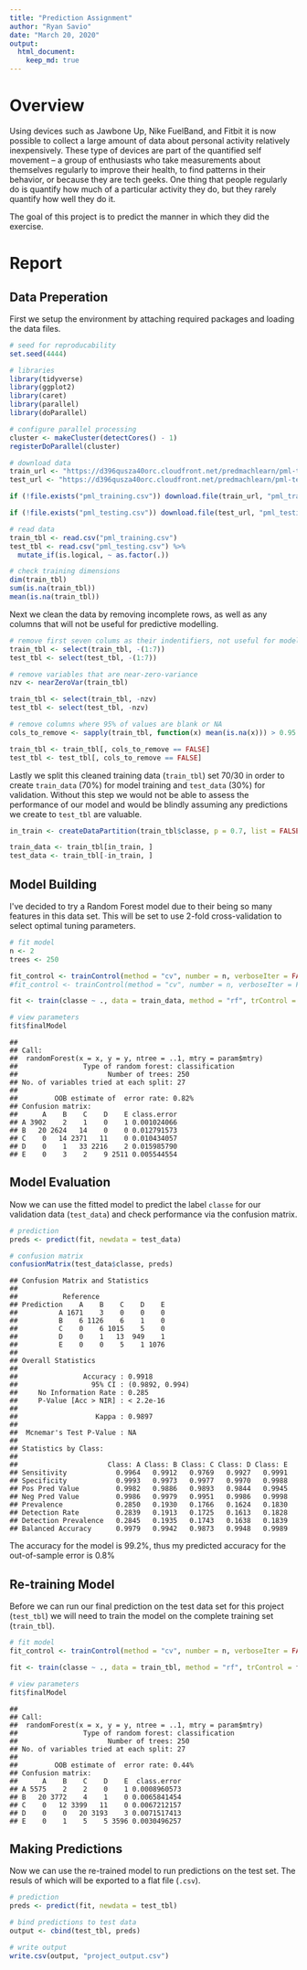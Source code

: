 ```yaml
---
title: "Prediction Assignment"
author: "Ryan Savio"
date: "March 20, 2020"
output: 
  html_document:
    keep_md: true
---
```


# Overview
Using devices such as Jawbone Up, Nike FuelBand, and Fitbit it is now possible to collect a large amount of data about personal activity relatively inexpensively. These type of devices are part of the quantified self movement – a group of enthusiasts who take measurements about themselves regularly to improve their health, to find patterns in their behavior, or because they are tech geeks. One thing that people regularly do is quantify how much of a particular activity they do, but they rarely quantify how well they do it. 

The goal of this project is to predict the manner in which they did the exercise.


# Report

## Data Preperation

First we setup the environment by attaching required packages and loading the data files.

```r
# seed for reproducability
set.seed(4444)

# libraries
library(tidyverse)
library(ggplot2)
library(caret)
library(parallel)
library(doParallel)

# configure parallel processing
cluster <- makeCluster(detectCores() - 1)
registerDoParallel(cluster)

# download data
train_url <- "https://d396qusza40orc.cloudfront.net/predmachlearn/pml-training.csv"
test_url <- "https://d396qusza40orc.cloudfront.net/predmachlearn/pml-testing.csv"

if (!file.exists("pml_training.csv")) download.file(train_url, "pml_training.csv")

if (!file.exists("pml_testing.csv")) download.file(test_url, "pml_testing.csv")

# read data
train_tbl <- read.csv("pml_training.csv")
test_tbl <- read.csv("pml_testing.csv") %>%
  mutate_if(is.logical, ~ as.factor(.))

# check training dimensions
dim(train_tbl)
sum(is.na(train_tbl))
mean(is.na(train_tbl))
```

Next we clean the  data by removing incomplete rows, as well as any columns that will not be useful for predictive modelling.

```r
# remove first seven colums as their indentifiers, not useful for modelling
train_tbl <- select(train_tbl, -(1:7))
test_tbl <- select(test_tbl, -(1:7))

# remove variables that are near-zero-variance
nzv <- nearZeroVar(train_tbl)

train_tbl <- select(train_tbl, -nzv)
test_tbl <- select(test_tbl, -nzv)

# remove columns where 95% of values are blank or NA
cols_to_remove <- sapply(train_tbl, function(x) mean(is.na(x))) > 0.95

train_tbl <- train_tbl[, cols_to_remove == FALSE]
test_tbl <- test_tbl[, cols_to_remove == FALSE]
```

Lastly we split this cleaned training data (`train_tbl`) set 70/30 in order to create `train_data` (70%) for model training and `test_data` (30%) for validation. Without this step we would not be able to assess the performance of our model and would be blindly assuming any predictions we create to `test_tbl` are valuable.

```r
in_train <- createDataPartition(train_tbl$classe, p = 0.7, list = FALSE)

train_data <- train_tbl[in_train, ]
test_data <- train_tbl[-in_train, ]
```

## Model Building
I've decided to try a Random Forest model due to their being so many features in this data set. This will be set to use 2-fold cross-validation to select optimal tuning parameters.

```r
# fit model
n <- 2
trees <- 250

fit_control <- trainControl(method = "cv", number = n, verboseIter = FALSE, allowParallel = TRUE)
#fit_control <- trainControl(method = "cv", number = n, verboseIter = FALSE)

fit <- train(classe ~ ., data = train_data, method = "rf", trControl = fit_control, ntree = trees)

# view parameters
fit$finalModel
```

```
## 
## Call:
##  randomForest(x = x, y = y, ntree = ..1, mtry = param$mtry) 
##                Type of random forest: classification
##                      Number of trees: 250
## No. of variables tried at each split: 27
## 
##         OOB estimate of  error rate: 0.82%
## Confusion matrix:
##      A    B    C    D    E class.error
## A 3902    2    1    0    1 0.001024066
## B   20 2624   14    0    0 0.012791573
## C    0   14 2371   11    0 0.010434057
## D    0    1   33 2216    2 0.015985790
## E    0    3    2    9 2511 0.005544554
```

## Model Evaluation
Now we can use the fitted model to predict the label `classe` for our validation data (`test_data`) and check performance via the confusion matrix.

```r
# prediction
preds <- predict(fit, newdata = test_data)

# confusion matrix
confusionMatrix(test_data$classe, preds)
```

```
## Confusion Matrix and Statistics
## 
##           Reference
## Prediction    A    B    C    D    E
##          A 1671    3    0    0    0
##          B    6 1126    6    1    0
##          C    0    6 1015    5    0
##          D    0    1   13  949    1
##          E    0    0    5    1 1076
## 
## Overall Statistics
##                                          
##                Accuracy : 0.9918         
##                  95% CI : (0.9892, 0.994)
##     No Information Rate : 0.285          
##     P-Value [Acc > NIR] : < 2.2e-16      
##                                          
##                   Kappa : 0.9897         
##                                          
##  Mcnemar's Test P-Value : NA             
## 
## Statistics by Class:
## 
##                      Class: A Class: B Class: C Class: D Class: E
## Sensitivity            0.9964   0.9912   0.9769   0.9927   0.9991
## Specificity            0.9993   0.9973   0.9977   0.9970   0.9988
## Pos Pred Value         0.9982   0.9886   0.9893   0.9844   0.9945
## Neg Pred Value         0.9986   0.9979   0.9951   0.9986   0.9998
## Prevalence             0.2850   0.1930   0.1766   0.1624   0.1830
## Detection Rate         0.2839   0.1913   0.1725   0.1613   0.1828
## Detection Prevalence   0.2845   0.1935   0.1743   0.1638   0.1839
## Balanced Accuracy      0.9979   0.9942   0.9873   0.9948   0.9989
```

The accuracy for the model is 99.2%, thus my predicted accuracy for the out-of-sample error is 0.8%

## Re-training Model
Before we can run our final prediction on the test data set for this project (`test_tbl`) we will need to train the model on the complete training set (`train_tbl`).

```r
# fit model
fit_control <- trainControl(method = "cv", number = n, verboseIter = FALSE, allowParallel = TRUE)

fit <- train(classe ~ ., data = train_tbl, method = "rf", trControl = fit_control, ntree = trees)

# view parameters
fit$finalModel
```

```
## 
## Call:
##  randomForest(x = x, y = y, ntree = ..1, mtry = param$mtry) 
##                Type of random forest: classification
##                      Number of trees: 250
## No. of variables tried at each split: 27
## 
##         OOB estimate of  error rate: 0.44%
## Confusion matrix:
##      A    B    C    D    E  class.error
## A 5575    2    2    0    1 0.0008960573
## B   20 3772    4    1    0 0.0065841454
## C    0   12 3399   11    0 0.0067212157
## D    0    0   20 3193    3 0.0071517413
## E    0    1    5    5 3596 0.0030496257
```

## Making Predictions
Now we can use the re-trained model to run predictions on the test set. The resuls of which will be exported to a flat file (`.csv`).

```r
# prediction
preds <- predict(fit, newdata = test_tbl)

# bind predictions to test data
output <- cbind(test_tbl, preds)

# write output
write.csv(output, "project_output.csv")
```

